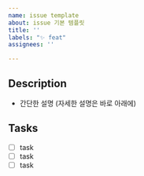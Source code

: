 ```yaml
---
name: issue template
about: issue 기본 템플릿
title: ''
labels: "✨ feat"
assignees: ''

---
```


## Description

- 간단한 설명 (자세한 설명은 바로 아래에)

## Tasks

- [ ] task
- [ ] task
- [ ] task
